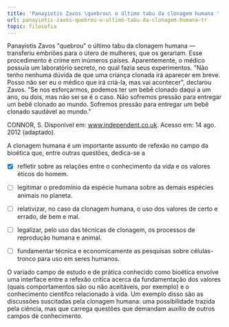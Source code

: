 ```yaml
---
title: 'Panayiotis Zavos \quebrou\ o último tabu da clonagem humana '
url: panayiotis-zavos-quebrou-o-ultimo-tabu-da-clonagem-humana-tr
topic: filosofia
---
```



Panayiotis Zavos "quebrou" o último tabu da clonagem humana — transferiu embriões para o útero de mulheres, que os gerariam. Esse procedimento é crime em inúmeros países. Aparentemente, o médico possuía um laboratório secreto, no qual fazia seus experimentos. "Não tenho nenhuma dúvida de que uma criança clonada irá aparecer em breve. Posso não ser eu o médico que irá criá-la, mas vai acontecer", declarou Zavos. "Se nos esforçarmos, podemos ter um bebê clonado daqui a um ano, ou dois, mas não sei se é o caso. Não sofremos pressão para entregar um bebê clonado ao mundo. Sofremos pressão para entregar um bebê clonado saudável ao mundo."

CONNOR, S. Disponível em: www.independent.co.uk. Acesso em: 14 ago. 2012 (adaptado).

A clonagem humana é um importante assunto de refexão no campo da bioética que, entre outras questões, dedica-se a



- [x] refletir sobre as relações entre o conhecimento da vida e os valores éticos do homem.
- [ ] legitimar o predomínio da espécie humana sobre as demais espécies animais no planeta.
- [ ] relativizar, no caso da clonagem humana, o uso dos valores de certo e errado, de bem e mal.
- [ ] legalizar, pelo uso das técnicas de clonagem, os processos de reprodução humana e animal.
- [ ] fundamentar técnica e economicamente as pesquisas sobre células-tronco para uso em seres humanos.


O variado campo de estudo e de prática conhecido como bioética envolve uma interface entre a refexão crítica acerca da fundamentação dos valores (quais comportamentos são ou não aceitáveis, por exemplo) e o conhecimento científco relacionado à vida. Um exemplo disso são as discussões suscitadas pela clonagem humana: uma possibilidade trazida pela ciência, mas que carrega questões que demandam auxílio de outros campos de conhecimento.
